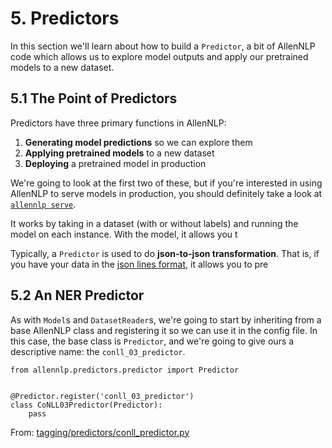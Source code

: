 # 5. Predictors

In this section we'll learn about how to build a `Predictor`, a bit of AllenNLP code which allows us to explore model outputs and apply our pretrained models to a new dataset.

## 5.1 The Point of Predictors

Predictors have three primary functions in AllenNLP:

  1. **Generating model predictions** so we can explore them
  2. **Applying pretrained models** to a new dataset
  3. **Deploying** a pretrained model in production

We're going to look at the first two of these, but if you're interested in using AllenNLP to serve models in production, you should definitely take a look at [`allennlp serve`](https://allenai.github.io/allennlp-docs/api/allennlp.commands.serve.html).

It works by taking in a dataset (with or without labels) and running the model on each instance.
With the model, it allows you t

Typically, a `Predictor` is used to do **json-to-json transformation**.
That is, if you have your data in the [json lines format](http://jsonlines.org/), it allows you to pre

## 5.2 An NER Predictor

As with `Model`s and `DatasetReader`s, we're going to start by inheriting from a base AllenNLP class and registering it so we can use it in the config file.
In this case, the base class is `Predictor`, and we're going to give ours a descriptive name: the `conll_03_predictor`.

```
from allennlp.predictors.predictor import Predictor


@Predictor.register('conll_03_predictor')
class CoNLL03Predictor(Predictor):
    pass
```
From: [tagging/predictors/conll_predictor.py](https://github.com/jbarrow/allennlp_tutorial/blob/master/tagging/predictors/conll_predictor.py)
